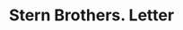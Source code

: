 ---
doi: 10.7916/D8GF25MR
date_other: '1880'
date_other_textual: '1880'
form: correspondence
genre:
- Letters (correspondence)
name:
- Stern Brothers
object_in_context_url: https://biggert.cul.columbia.edu/items/view/ave_biggert_01125
subject_hierarchical_geographic:
- New York, New York, United States
subject_name:
- Stern Brothers
title: Stern Brothers. Letter
sort_title: Stern Brothers. Letter
call_number: ave_biggert_01125
coordinates:
- 40.71277777777778,-74.00583333333333
pid: ave_biggert_01125
identifiers: ave_biggert_01125
permalink: /biggert/ave_biggert_01125/
layout: iiif-image-page
---